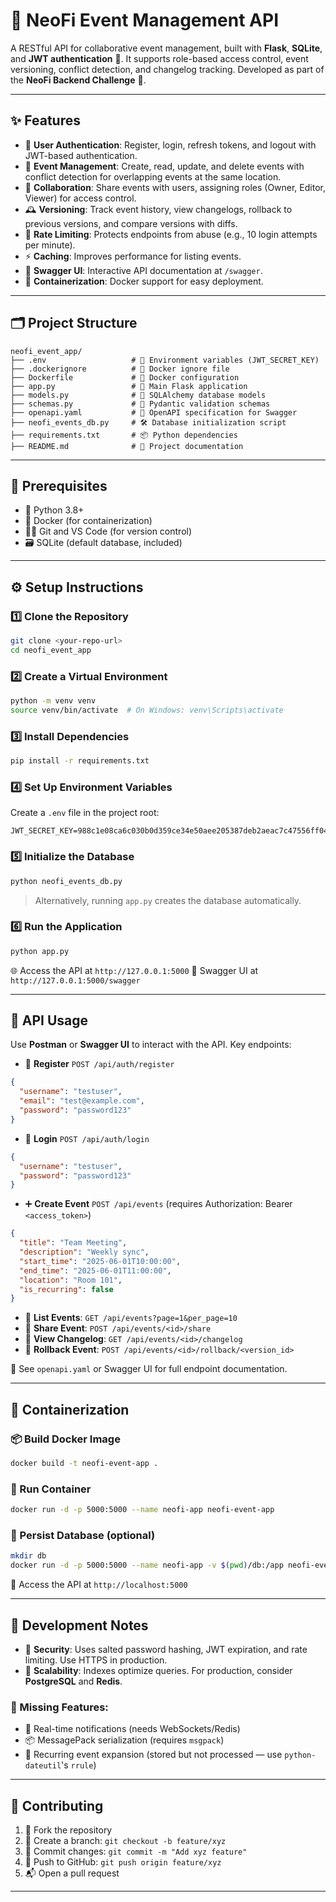 # 🎉 NeoFi Event Management API

A RESTful API for collaborative event management, built with **Flask**, **SQLite**, and **JWT authentication** 🔐. It supports role-based access control, event versioning, conflict detection, and changelog tracking. Developed as part of the **NeoFi Backend Challenge** 🏁.

---

## ✨ Features

* 🔐 **User Authentication**: Register, login, refresh tokens, and logout with JWT-based authentication.
* 📅 **Event Management**: Create, read, update, and delete events with conflict detection for overlapping events at the same location.
* 🤝 **Collaboration**: Share events with users, assigning roles (Owner, Editor, Viewer) for access control.
* 🕰️ **Versioning**: Track event history, view changelogs, rollback to previous versions, and compare versions with diffs.
* 🚫 **Rate Limiting**: Protects endpoints from abuse (e.g., 10 login attempts per minute).
* ⚡ **Caching**: Improves performance for listing events.
* 📘 **Swagger UI**: Interactive API documentation at `/swagger`.
* 🐳 **Containerization**: Docker support for easy deployment.

---

## 🗂️ Project Structure

```
neofi_event_app/
├── .env                   # 🌿 Environment variables (JWT_SECRET_KEY)
├── .dockerignore          # 🐳 Docker ignore file
├── Dockerfile             # 🐳 Docker configuration
├── app.py                 # 🚀 Main Flask application
├── models.py              # 🧱 SQLAlchemy database models
├── schemas.py             # 📐 Pydantic validation schemas
├── openapi.yaml           # 📘 OpenAPI specification for Swagger
├── neofi_events_db.py     # 🛠️ Database initialization script
├── requirements.txt       # 📦 Python dependencies
├── README.md              # 📄 Project documentation
```

---

## 🧰 Prerequisites

* 🐍 Python 3.8+
* 🐳 Docker (for containerization)
* 🧑‍💻 Git and VS Code (for version control)
* 🗃️ SQLite (default database, included)

---

## ⚙️ Setup Instructions

### 1️⃣ Clone the Repository

```bash
git clone <your-repo-url>
cd neofi_event_app
```

### 2️⃣ Create a Virtual Environment

```bash
python -m venv venv
source venv/bin/activate  # On Windows: venv\Scripts\activate
```

### 3️⃣ Install Dependencies

```bash
pip install -r requirements.txt
```

### 4️⃣ Set Up Environment Variables

Create a `.env` file in the project root:

```
JWT_SECRET_KEY=988c1e08ca6c030b0d359ce34e50aee205387deb2aeac7c47556ff04aca01053
```

### 5️⃣ Initialize the Database

```bash
python neofi_events_db.py
```

> Alternatively, running `app.py` creates the database automatically.

### 6️⃣ Run the Application

```bash
python app.py
```

🌐 Access the API at `http://127.0.0.1:5000`
📘 Swagger UI at `http://127.0.0.1:5000/swagger`

---

## 🔗 API Usage

Use **Postman** or **Swagger UI** to interact with the API. Key endpoints:

* 📝 **Register**
  `POST /api/auth/register`

```json
{
  "username": "testuser",
  "email": "test@example.com",
  "password": "password123"
}
```

* 🔐 **Login**
  `POST /api/auth/login`

```json
{
  "username": "testuser",
  "password": "password123"
}
```

* ➕ **Create Event**
  `POST /api/events` (requires Authorization: Bearer `<access_token>`)

```json
{
  "title": "Team Meeting",
  "description": "Weekly sync",
  "start_time": "2025-06-01T10:00:00",
  "end_time": "2025-06-01T11:00:00",
  "location": "Room 101",
  "is_recurring": false
}
```

* 📄 **List Events**: `GET /api/events?page=1&per_page=10`
* 🤝 **Share Event**: `POST /api/events/<id>/share`
* 🧾 **View Changelog**: `GET /api/events/<id>/changelog`
* 🔁 **Rollback Event**: `POST /api/events/<id>/rollback/<version_id>`

📘 See `openapi.yaml` or Swagger UI for full endpoint documentation.

---

## 🐳 Containerization

### 📦 Build Docker Image

```bash
docker build -t neofi-event-app .
```

### 🚀 Run Container

```bash
docker run -d -p 5000:5000 --name neofi-app neofi-event-app
```

### 💾 Persist Database (optional)

```bash
mkdir db
docker run -d -p 5000:5000 --name neofi-app -v $(pwd)/db:/app neofi-event-app
```

📍 Access the API at `http://localhost:5000`

---

## 🧠 Development Notes

* 🔐 **Security**: Uses salted password hashing, JWT expiration, and rate limiting. Use HTTPS in production.
* 🚀 **Scalability**: Indexes optimize queries. For production, consider **PostgreSQL** and **Redis**.

### 🔧 Missing Features:

* 🔔 Real-time notifications (needs WebSockets/Redis)
* 📦 MessagePack serialization (requires `msgpack`)
* 🔁 Recurring event expansion (stored but not processed — use `python-dateutil`'s `rrule`)

---

## 🤝 Contributing

1. 🍴 Fork the repository
2. 🌿 Create a branch: `git checkout -b feature/xyz`
3. 💾 Commit changes: `git commit -m "Add xyz feature"`
4. 🚀 Push to GitHub: `git push origin feature/xyz`
5. 📬 Open a pull request

---
